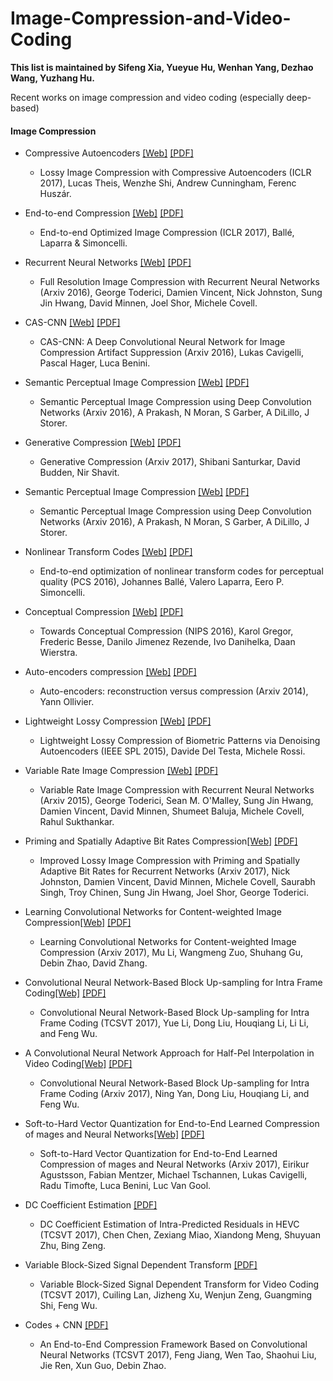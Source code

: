 # Image-Compression-and-Video-Coding

**This list is maintained by Sifeng Xia, Yueyue Hu, Wenhan Yang, Dezhao Wang, Yuzhang Hu.**

Recent works on image compression and video coding (especially deep-based)

#### Image Compression
 
 * Compressive Autoencoders [[Web]](https://arxiv.org/abs/1703.00395) [[PDF]](https://arxiv.org/pdf/1703.00395.pdf)
   * Lossy Image Compression with Compressive Autoencoders (ICLR 2017), Lucas Theis, Wenzhe Shi, Andrew Cunningham, Ferenc Huszár.
 
 * End-to-end Compression [[Web]](http://www.cns.nyu.edu/~lcv/iclr2017/) [[PDF]](https://arxiv.org/pdf/1611.01704.pdf)
   * End-to-end Optimized Image Compression (ICLR 2017), Ballé, Laparra & Simoncelli.
 
 * Recurrent Neural Networks [[Web]](https://github.com/tensorflow/models/tree/master/compression) [[PDF]](https://arxiv.org/pdf/1608.05148.pdf)
   * Full Resolution Image Compression with Recurrent Neural Networks (Arxiv 2016), George Toderici, Damien Vincent, Nick Johnston, Sung Jin Hwang, David Minnen, Joel Shor, Michele Covell.
 
 * CAS-CNN [[Web]](https://arxiv.org/abs/1611.07233) [[PDF]](https://arxiv.org/pdf/1611.07233.pdf)
   * CAS-CNN: A Deep Convolutional Neural Network for Image Compression Artifact Suppression (Arxiv 2016), Lukas Cavigelli, Pascal Hager, Luca Benini.
  
 * Semantic Perceptual Image Compression [[Web]](https://github.com/iamaaditya/image-compression-cnn) [[PDF]](https://arxiv.org/pdf/1612.08712.pdf)
   * Semantic Perceptual Image Compression using Deep Convolution Networks (Arxiv 2016), A Prakash, N Moran, S Garber, A DiLillo, J Storer.
 
 * Generative Compression [[Web]](https://arxiv.org/abs/1703.01467) [[PDF]](https://arxiv.org/pdf/1703.01467.pdf)
   * Generative Compression (Arxiv 2017), Shibani Santurkar, David Budden, Nir Shavit.

 * Semantic Perceptual Image Compression [[Web]](https://github.com/iamaaditya/image-compression-cnn) [[PDF]](https://arxiv.org/pdf/1612.08712.pdf)
   * Semantic Perceptual Image Compression using Deep Convolution Networks (Arxiv 2016), A Prakash, N Moran, S Garber, A DiLillo, J Storer.

 * Nonlinear Transform Codes [[Web]](https://arxiv.org/abs/1607.05006) [[PDF]](https://arxiv.org/pdf/1607.05006.pdf)
   * End-to-end optimization of nonlinear transform codes for perceptual quality (PCS 2016), Johannes Ballé, Valero Laparra, Eero P. Simoncelli.
  
 * Conceptual Compression [[Web]](https://arxiv.org/abs/1604.08772) [[PDF]](https://arxiv.org/pdf/1604.08772.pdf)
   * Towards Conceptual Compression (NIPS 2016), Karol Gregor, Frederic Besse, Danilo Jimenez Rezende, Ivo Danihelka, Daan Wierstra.
  
 * Auto-encoders compression [[Web]](https://arxiv.org/abs/1403.7752) [[PDF]](https://arxiv.org/pdf/1403.7752.pdf)
   * Auto-encoders: reconstruction versus compression (Arxiv 2014), Yann Ollivier.

 * Lightweight Lossy Compression [[Web]](http://ieeexplore.ieee.org/document/7239543/) [[PDF]](http://ieeexplore.ieee.org/document/7239543/)
   * Lightweight Lossy Compression of Biometric Patterns via Denoising Autoencoders (IEEE SPL 2015), Davide Del Testa, Michele Rossi.

 * Variable Rate Image Compression [[Web]](https://arxiv.org/abs/1511.06085) [[PDF]](https://arxiv.org/pdf/1511.06085.pdf)
   * Variable Rate Image Compression with Recurrent Neural Networks (Arxiv 2015), George Toderici, Sean M. O'Malley, Sung Jin Hwang, Damien Vincent, David Minnen, Shumeet Baluja, Michele Covell, Rahul Sukthankar.

 * Priming and Spatially Adaptive Bit Rates Compression[[Web]](https://arxiv.org/abs/1703.10114) [[PDF]](https://arxiv.org/pdf/1703.10114.pdf)
   * Improved Lossy Image Compression with Priming and Spatially Adaptive Bit Rates for Recurrent Networks (Arxiv 2017), Nick Johnston, Damien Vincent, David Minnen, Michele Covell, Saurabh Singh, Troy Chinen, Sung Jin Hwang, Joel Shor, George Toderici.

 * Learning Convolutional Networks for Content-weighted Image Compression[[Web]](https://arxiv.org/abs/1703.10553) [[PDF]](https://arxiv.org/abs/1703.10553.pdf)
   * Learning Convolutional Networks for Content-weighted Image Compression (Arxiv 2017), Mu Li, Wangmeng Zuo, Shuhang Gu, Debin Zhao, David Zhang.   

 * Convolutional Neural Network-Based Block Up-sampling for Intra Frame Coding[[Web]](https://arxiv.org/abs/1702.06728) [[PDF]](https://arxiv.org/pdf/1702.06728.pdf)
   * Convolutional Neural Network-Based Block Up-sampling for Intra Frame Coding (TCSVT 2017), Yue Li, Dong Liu, Houqiang Li, Li Li, and Feng Wu. 

 * A Convolutional Neural Network Approach for Half-Pel Interpolation in Video Coding[[Web]](https://arxiv.org/abs/1703.03502) [[PDF]](https://arxiv.org/pdf/1703.03502.pdf)
   * Convolutional Neural Network-Based Block Up-sampling for Intra Frame Coding (Arxiv 2017), Ning Yan, Dong Liu, Houqiang Li, and Feng Wu. 

 * Soft-to-Hard Vector Quantization for End-to-End Learned Compression of mages and Neural Networks[[Web]](https://arxiv.org/abs/1704.00648) [[PDF]](https://arxiv.org/pdf/1704.00648.pdf)
   * Soft-to-Hard Vector Quantization for End-to-End Learned Compression of mages and Neural Networks (Arxiv 2017), Eirikur Agustsson, Fabian Mentzer, Michael Tschannen, Lukas Cavigelli, Radu Timofte, Luca Benini, Luc Van Gool. 
   
 * DC Coefficient Estimation [[PDF]](http://ieeexplore.ieee.org/document/7903672/)
   * DC Coefficient Estimation of Intra-Predicted Residuals in HEVC (TCSVT 2017), Chen Chen, Zexiang Miao, Xiandong Meng, Shuyuan Zhu, Bing Zeng.
   
 * Variable Block-Sized Signal Dependent Transform [[PDF]](http://ieeexplore.ieee.org/document/7888910/)
   * Variable Block-Sized Signal Dependent Transform for Video Coding (TCSVT 2017), Cuiling Lan, Jizheng Xu, Wenjun Zeng, Guangming Shi, Feng Wu. 

 * Codes + CNN [[PDF]](http://ieeexplore.ieee.org/document/7999241/)
   * An End-to-End Compression Framework Based on Convolutional Neural Networks (TCSVT 2017), Feng Jiang, Wen Tao, Shaohui Liu, Jie Ren, Xun Guo, Debin Zhao. 
